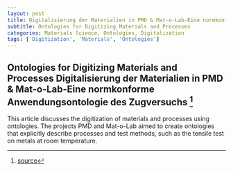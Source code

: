 ```yaml
---
layout: post
title: Digitalisierung der Materialien in PMD & Mat-o-Lab-Eine normkonforme Anwendungsontologie des Zugversuchs
subtitle: Ontologies for Digitizing Materials and Processes
categories: Materials Science, Ontologies, Digitalization
tags: ['Digitization', 'Materials', 'Ontologies']
---
```


## Ontologies for Digitizing Materials and Processes Digitalisierung der Materialien in PMD & Mat-o-Lab-Eine normkonforme Anwendungsontologie des Zugversuchs [^fn1]

This article discusses the digitization of materials and processes using ontologies. The projects PMD and Mat-o-Lab aimed to create ontologies that explicitly describe processes and test methods, such as the tensile test on metals at room temperature.

[^fn1]: [source](https://opus4.kobv.de/opus4-bam/frontdoor/index/index/year/2021/docId/53929)
